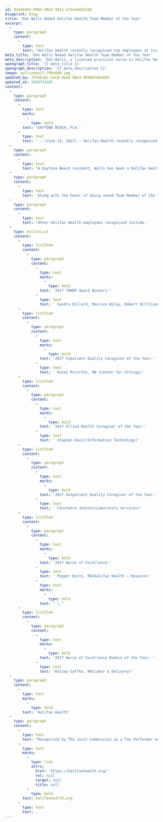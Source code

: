 ```yaml
---
id: 9d4e826e-0903-48d2-9431-af2ea92b534b
blueprint: blog
title: 'Don Walls Named Halifax Health Team Member of the Year'
excerpt:
  -
    type: paragraph
    content:
      -
        type: text
        text: "Halifax Health recently recognized top employees at its 2017 Team Member Recognition Banquet.\_ During the event, Don Walls, a licensed practical nurse in Halifax Health’s Employee Health Department, was named Halifax Health Team Member of the Year for 2017."
meta_title: 'Don Walls Named Halifax Health Team Member of the Year'
meta_description: 'Don Walls, a licensed practical nurse in Halifax Health’s Employee Health Department, was named Halifax Health Team Member of the Year for 2017.'
opengraph_title: '{{ meta_title }}'
opengraph_description: '{{ meta_description }}'
image: wallstmoy17-799x640.jpg
updated_by: 370ab10c-b4c0-4aad-88e3-96966f89e595
updated_at: 1695741407
content:
  -
    type: paragraph
    content:
      -
        type: text
        marks:
          -
            type: bold
        text: 'DAYTONA BEACH, FLA.'
      -
        type: text
        text: " – (June 14, 2017) – Halifax Health recently recognized top employees at its 2017 Team Member Recognition Banquet.\_ During the event, Don Walls, a licensed practical nurse in Halifax Health’s Employee Health Department, was named Halifax Health Team Member of the Year for 2017."
  -
    type: paragraph
    content:
      -
        type: text
        text: "A Daytona Beach resident, Walls has been a Halifax Health employee since 2002.\_ His job responsibilities include performing new hire intake evaluations, billing, and overseeing the Occupational Exposure Program.\_ He also performs tuberculosis testing and various vaccinations to ensure that employees are up-to-date with annual and regulatory requirements."
  -
    type: paragraph
    content:
      -
        type: text
        text: 'Along with the honor of being voted Team Member of the Year by his co-workers, Walls was awarded with check presentations from Halifax Health-Auxiliary, Halifax Health-Office of the Medical Staff and Halifax Health-Associates.'
  -
    type: paragraph
    content:
      -
        type: text
        text: 'Other Halifax Health employees recognized include:'
  -
    type: bulletList
    content:
      -
        type: listItem
        content:
          -
            type: paragraph
            content:
              -
                type: text
                marks:
                  -
                    type: bold
                text: '2017 TOWER Award Winners:'
              -
                type: text
                text: ' Sandra Dillard, Maurice Wiley, Robert Hill(Laundry & Linen Services)'
      -
        type: listItem
        content:
          -
            type: paragraph
            content:
              -
                type: text
                marks:
                  -
                    type: bold
                text: '2017 Inpatient Quality Caregiver of the Year:'
              -
                type: text
                text: ' Kaley McCarthy, RN (Center for Urology)'
      -
        type: listItem
        content:
          -
            type: paragraph
            content:
              -
                type: text
                marks:
                  -
                    type: bold
                text: '2017 Allied Health Caregiver of the Year:'
              -
                type: text
                text: ' Stephen Davis(Information Technology)'
      -
        type: listItem
        content:
          -
            type: paragraph
            content:
              -
                type: text
                marks:
                  -
                    type: bold
                text: '2017 Outpatient Quality Caregiver of the Year:'
              -
                type: text
                text: ' Constance Jenkins(Laboratory Services)'
      -
        type: listItem
        content:
          -
            type: paragraph
            content:
              -
                type: text
                marks:
                  -
                    type: bold
                text: '2017 Nurse of Excellence:'
              -
                type: text
                text: ' Pepper Burns, RN(Halifax Health – Hospice)'
              -
                type: text
                marks:
                  -
                    type: bold
                text: " \_"
      -
        type: listItem
        content:
          -
            type: paragraph
            content:
              -
                type: text
                marks:
                  -
                    type: bold
                text: '2017 Nurse of Excellence Rookie of the Year: '
              -
                type: text
                text: 'Kelsey Gaffka, RN(Labor & Delivery)'
  -
    type: paragraph
    content:
      -
        type: text
        marks:
          -
            type: bold
        text: 'Halifax Health'
  -
    type: paragraph
    content:
      -
        type: text
        text: "Recognized by The Joint Commission as a Top Performer on Key Quality Measures, Halifax Health serves Volusia and Flagler counties, providing a continuum of healthcare services through a network of organizations including a tertiary hospital, community hospital, freestanding emergency department, an urgent care, psychiatric services, a cancer treatment center with four outreach locations, the area’s largest hospice, a center for inpatient rehabilitation, primary care walk-in clinics, a walk-in clinic specializing in women’s health, a pediatric care community clinic, three children’s medical practices, a home healthcare agency, and an exclusive provider organization.\_ Halifax Health offers the area’s only Level II Trauma Center, Comprehensive Stroke Center, Pediatric Intensive Care Unit, Pediatric Emergency Department, Child and Adolescent Behavioral Services, complete Neurosurgical Services, OB Emergency Department and Level II Neonatal Intensive Care Unit that cares for babies born as early as 28 weeks.\_ For more information, visit "
      -
        type: text
        marks:
          -
            type: link
            attrs:
              href: 'https://halifaxhealth.org/'
              rel: null
              target: null
              title: null
          -
            type: bold
        text: halifaxhealth.org
      -
        type: text
        text: .
---
```

